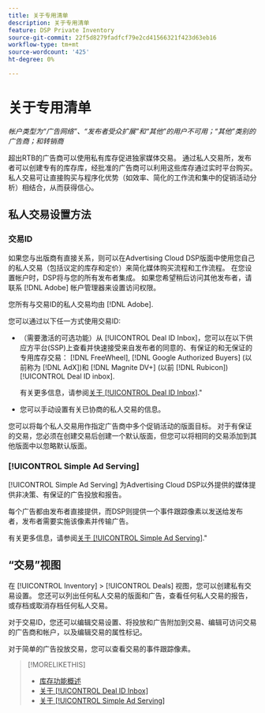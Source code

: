 ```yaml
---
title: 关于专用清单
description: 关于专用清单
feature: DSP Private Inventory
source-git-commit: 22f5d8279fadfcf79e2cd41566321f423d63eb16
workflow-type: tm+mt
source-wordcount: '425'
ht-degree: 0%

---
```


# 关于专用清单

*帐户类型为“广告网络”、“发布者受众扩展”和“其他”的用户不可用；“其他”类别的广告商；和转销商*

超出RTB的广告商可以使用私有库存促进独家媒体交易。 通过私人交易所，发布者可以创建专有的库存库，经批准的广告商可以利用这些库存通过实时平台购买。 私人交易可让直接购买与程序化优势（如效率、简化的工作流和集中的促销活动分析）相结合，从而获得信心。

## 私人交易设置方法

### 交易ID

如果您与出版商有直接关系，则可以在Advertising Cloud DSP版面中使用您自己的私人交易（包括议定的库存和定价）来简化媒体购买流程和工作流程。 在您设置帐户时，DSP将与您的所有发布者集成。 如果您希望稍后访问其他发布者，请联系 [!DNL Adobe] 帐户管理器来设置访问权限。 <!-- + sentence from Ramey? (no longer here) about how we certify the publishers -->

您所有与交易ID的私人交易均由 [!DNL Adobe].

您可以通过以下任一方式使用交易ID:

* （需要激活的可选功能）从 [!UICONTROL Deal ID Inbox]，您可以在以下供应方平台(SSP)上查看并快速接受来自发布者的同意的、有保证的和无保证的专用库存交易： [!DNL FreeWheel], [!DNL Google Authorized Buyers] (以前称为 [!DNL AdX])和 [!DNL Magnite DV+] (以前 [!DNL Rubicon]) [!UICONTROL Deal ID inbox].

   有关更多信息，请参阅[关于 [!UICONTROL Deal ID Inbox]](deal-id-inbox-about.md).&quot;

* 您可以手动设置有关已协商的私人交易的信息。

您可以将每个私人交易用作指定广告商中多个促销活动的版面目标。 对于有保证的交易，您必须在创建交易后创建一个默认版面，但您可以将相同的交易添加到其他版面中以忽略默认版面。

### [!UICONTROL Simple Ad Serving]

[!UICONTROL Simple Ad Serving] 为Advertising Cloud DSP以外提供的媒体提供非决策、有保证的广告投放和报告。

每个广告都由发布者直接提供，而DSP则提供一个事件跟踪像素以发送给发布者，发布者需要实施该像素并传输广告。

有关更多信息，请参阅[关于 [!UICONTROL Simple Ad Serving]](simple-deal-about.md).&quot;

## “交易”视图

在 [!UICONTROL Inventory] > [!UICONTROL Deals] 视图，您可以创建私有交易设置。 您还可以列出任何私人交易的版面和广告，查看任何私人交易的报告，或存档或取消存档任何私人交易。

对于交易ID，您还可以编辑交易设置、将投放和广告附加到交易、编辑可访问交易的广告商和帐户，以及编辑交易的属性标记。

对于简单的广告投放交易，您可以查看交易的事件跟踪像素。

>[!MORELIKETHIS]
>
>* [库存功能概述](/help/dsp/inventory/inventory-overview.md)
>* [关于 [!UICONTROL Deal ID Inbox]](/help/dsp/inventory/deal-id-inbox-about.md)
>* [关于 [!UICONTROL Simple Ad Serving]](simple-deal-about.md)

